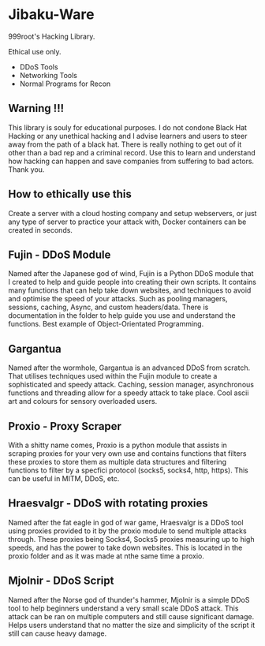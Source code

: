 # Jibaku-Ware
999root's Hacking Library.

Ethical use only.

- DDoS Tools
- Networking Tools
- Normal Programs for Recon

## Warning !!!
This library is souly for educational purposes. I do not condone Black Hat Hacking or any unethical hacking and I advise learners and users to steer away from the path of a black hat. There is really nothing to get out of it other than a bad rep and a criminal record. Use this to learn and understand how hacking can happen and save companies from suffering to bad actors. Thank you.

## How to ethically use this
Create a server with a cloud hosting company and setup webservers, or just any type of server to practice your attack with, Docker containers can be created in seconds.

## Fujin - DDoS Module
Named after the Japanese god of wind, Fujin is a Python DDoS module that I created to help and guide people into creating their own scripts. It contains many functions that can help take down websites, and techniques to avoid and optimise the speed of your attacks. Such as pooling managers, sessions, caching, Async, and custom headers/data. There is documentation in the folder to help guide you use and understand the functions. Best example of Object-Orientated Programming.

## Gargantua
Named after the wormhole, Gargantua is an advanced DDoS from scratch. That utilises techniques used within the Fujin module to create a sophisticated and speedy attack. Caching, session manager, asynchronous functions and threading allow for a speedy attack to take place. Cool ascii art and colours for sensory overloaded users.

## Proxio - Proxy Scraper
With a shitty name comes, Proxio is a python module that assists in scraping proxies for your very own use and contains functions that filters these proxies to store them as multiple data structures and filtering functions to filter by a specfici protocol (socks5, socks4, http, https). This can be useful in MITM, DDoS, etc.

## Hraesvalgr - DDoS with rotating proxies
Named after the fat eagle in god of war game, Hraesvalgr is a DDoS tool using proxies provided to it by the proxio module to send multiple attacks through. These proxies being Socks4, Socks5 proxies measuring up to high speeds, and has the power to take down websites. This is located in the proxio folder and as it was made at nthe same time a proxio.

## Mjolnir - DDoS Script
Named after the Norse god of thunder's hammer, Mjolnir is a simple DDoS tool to help beginners understand a very small scale DDoS attack. This attack can be ran on multiple computers and still cause significant damage. Helps users understand that no matter the size and simplicity of the script it still can cause heavy damage.
